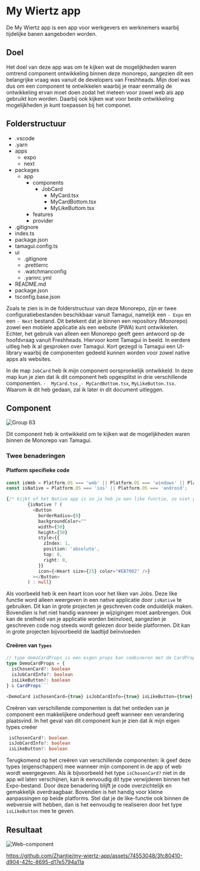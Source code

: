 # My Wiertz app
De My Wiertz app is een app voor werkgevers en werknemers waarbij tijdelijke banen aangeboden worden.

## Doel
Het doel van deze app was om te kijken wat de mogelijkheden waren omtrend component ontwikkeling binnen deze monorepo, aangezien dit een belangrijke vraag was vanuit de developers van Freshheads. Mijn doel was dus om een component te ontwikkelen waarbij je maar eenmalig de ontwikkeling ervan moet doen zodat het meteen voor zowel web als app gebruikt kon worden. Daarbij ook kijken wat voor beste ontwikkeling mogelijkheden je kunt toepassen bij het componet.

## Folderstructuur 
- .vscode
- .yarn
- apps
  - expo
  - next
- packages
  - app
    - components
      - JobCard
        - MyCard.tsx
        - MyCardBottom.tsx
        - MyLikeButtom.tsx
    - features
    - provider
- .gitignore
- index.ts
- package.json
- tamagui.config.ts
- ui
  - .gitignore
  - .prettierrc
  - .watchmanconfig
  - .yarnrc.yml
- README.md
- package.json
- tsconfig.base.json

Zoals te zien is in de folderstructuur van deze Monorepo, zijn er twee configuratiebestanden beschikbaar vanuit Tamagui, namelijk een `- Expo` en een `- Next` bestand. Dit betekent dat je binnen een repository (Monorepo) zowel een mobiele applicatie als een website (PWA) kunt ontwikkelen. Echter, het gebruik van alleen een Monorepo geeft geen antwoord op de hoofdvraag vanuit Freshheads. Hiervoor komt Tamagui in beeld. In eerdere uitleg heb ik al gesproken over Tamagui. Kort gezegd is Tamagui een UI-library waarbij de componenten gedeeld kunnen worden voor zowel native apps als websites.

In de map `JobCard` heb ik mijn component oorspronkelijk ontwikkeld. In deze map kun je zien dat ik dit component heb opgesplitst in drie verschillende componenten. `-  MyCard.tsx` ,`- MyCardBottom.tsx`, `MyLikeButton.tsx`. Waarom ik dit heb gedaan, zal ik later in dit document uitleggen.

## Component
![Group 63](https://github.com/Zhantie/my-wiertz-app/assets/74553048/3ba45b80-abea-4974-9f69-b44e4f82f5e0)

Dit component heb ik ontwikkeld om te kijken wat de mogelijkheden waren binnen de Monorepo van Tamagui.

### Twee benaderingen

#### Platform specifieke code

```typescript
const isWeb = Platform.OS === 'web' || Platform.OS === 'windows' || Platform.OS === 'macos';
const isNative = Platform.OS === 'ios' || Platform.OS === 'android';
```

```typescript
{/* kijkt of het Native app is zo ja heb je een like functie, zo niet geen heart icon */}
        {isNative ? (
          <Button
            borderRadius={0}
            backgroundColor=""
            width={50}
            height={50}
            style={{
              zIndex: 1,
              position: 'absolute',
              top: 0,
              right: 0,
            }}
            icon={<Heart size={25} color="#EB7002" />}
          ></Button>
        ) : null}
```
Als voorbeeld heb ik een heart Icon voor het liken van Jobs. Deze like functie word alleen weergeven in een native applicatie door `isNative` te gebruiken. Dit kan in grote projecten je geschreven code onduidelijk maken. Bovendien is het niet handig wanneer je wijzigingen moet aanbrengen. Ook kan de snelheid van je applicatie worden beïnvloed, aangezien je geschreven code nog steeds wordt gelezen door beide platformen. Dit kan in grote projecten bijvoorbeeld de laadtijd beïnvloeden

#### Creëren van `Types`

```typescript
// type demoCardProps is een eigen props kan combineren met de CardProps en itemProps van Tamagui
type DemoCardProps = {
  isChosenCard?: boolean
  isJobCardInfo?: boolean
  isLikeButton?: boolean
} & CardProps```
```

```typescript
<DemoCard isChosenCard={true} isJobCardInfo={true} isLikeButton={true}  />
```
Creëren van verschillende componenten is dat het ontleden van je component een makkelijkere onderhoud geeft wanneer een verandering plaatsvind. In het geval van dit component kun je zien dat ik mijn eigen types creëer 
```typescript 
 isChosenCard?: boolean
 isJobCardInfo?: boolean
 isLikeButton?: boolean
```
Terugkomend op het creëren van verschillende componenten: ik geef deze types (eigenschappen) mee wanneer mijn component in de app of web wordt weergegeven. Als ik bijvoorbeeld het type `isChosenCard?` niet in de app wil laten verschijnen, kan ik eenvoudig dit type verwijderen binnen het Expo-bestand. Door deze benadering blijft je code overzichtelijk en gemakkelijk overdraagbaar. Bovendien is het handig voor kleine aanpassingen op beide platforms. Stel dat je de like-functie ook binnen de webversie wilt hebben, dan is het eenvoudig te realiseren door het type `isLikeButton` mee te geven.

## Resultaat

![Web-component](https://github.com/Zhantie/my-wiertz-app/assets/74553048/ca7b5b60-2902-472f-ae1b-7a796f7b77c5)

https://github.com/Zhantie/my-wiertz-app/assets/74553048/3fc80410-d904-42fc-8695-d17e5794a11a

























































